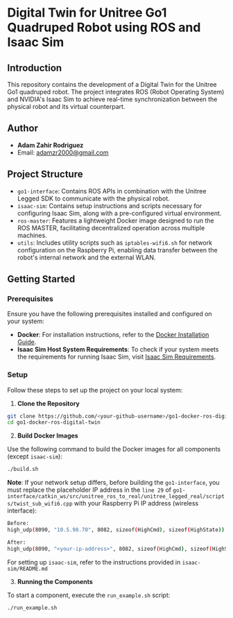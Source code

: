 # Digital Twin for Unitree Go1 Quadruped Robot using ROS and Isaac Sim

## Introduction

This repository contains the development of a Digital Twin for the Unitree Go1 quadruped robot. The project integrates ROS (Robot Operating System) and NVIDIA's Isaac Sim to achieve real-time synchronization between the physical robot and its virtual counterpart.

## Author

- **Adam Zahir Rodriguez**
- Email: adamzr2000@gmail.com

## Project Structure

- `go1-interface`: Contains ROS APIs in combination with the Unitree Legged SDK to communicate with the physical robot.
- `isaac-sim`: Contains setup instructions and scripts necessary for configuring Isaac Sim, along with a pre-configured virtual environment.
- `ros-master`: Features a lightweight Docker image designed to run the ROS MASTER, facilitating decentralized operation across multiple machines.
- `utils`: Includes utility scripts such as `iptables-wifi6.sh` for network configuration on the Raspberry Pi, enabling data transfer between the robot's internal network and the external WLAN.


## Getting Started

### Prerequisites

Ensure you have the following prerequisites installed and configured on your system:

- **Docker**: For installation instructions, refer to the [Docker Installation Guide](https://docs.docker.com/engine/install/ubuntu/).
- **Isaac Sim Host System Requirements**: To check if your system meets the requirements for running Isaac Sim, visit [Isaac Sim Requirements](https://docs.omniverse.nvidia.com/isaacsim/latest/installation/requirements.html).


### Setup

Follow these steps to set up the project on your local system:

1. **Clone the Repository**

```bash
git clone https://github.com/<your-github-username>/go1-docker-ros-digital-twin.git
cd go1-docker-ros-digital-twin
```

2. **Build Docker Images**

Use the following command to build the Docker images for all components (except `isaac-sim`):

```bash
./build.sh
```

**Note**: If your network setup differs, before building the `go1-interface`, you must replace the placeholder IP address in the `line 29` of `go1-interface/catkin_ws/src/unitree_ros_to_real/unitree_legged_real/scripts/twist_sub_wifi6.cpp` with your Raspberry Pi IP address (wireless interface):

```bash
Before: 
high_udp(8090, "10.5.98.70", 8082, sizeof(HighCmd), sizeof(HighState))

After: 
high_udp(8090, "<your-ip-address>", 8082, sizeof(HighCmd), sizeof(HighState))
```

For setting up `isaac-sim`, refer to the instructions provided in `isaac-sim/README.md`


3. **Running the Components**

To start a component, execute the `run_example.sh` script:

```bash
./run_example.sh
```